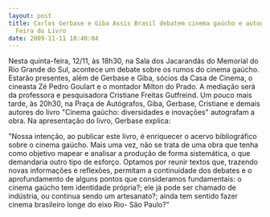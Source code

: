 ```yaml
---
layout: post
title: Carlos Gerbase e Giba Assis Brasil debatem cinema gaúcho e autografam na
  Feira do Livro
date: 2009-11-11 18:40:04
---
```

Nesta quinta-feira, 12/11, às 18h30, na Sala dos Jacarandás do Memorial do Rio Grande do Sul, acontece um debate sobre os rumos do cinema gaúcho. Estarão presentes, além de Gerbase e Giba, sócios da Casa de Cinema, o cineasta Zé Pedro Goulart e o montador Milton do Prado. A mediação será da professora e pesquisadora Cristiane Freitas Gutfreind. Um pouco mais tarde, às 20h30, na Praça de Autógrafos, Giba, Gerbase, Cristiane e demais autores do livro "Cinema gaúcho: diversidades e inovações" autografam a obra. Na apresentação do livro, Gerbase explica:

"Nossa intenção, ao publicar este livro, é enriquecer o acervo bibliográfico sobre o cinema gaúcho. Mais uma vez, não se trata de uma obra que tenha como objetivo mapear e analisar a produção de forma sistemática, o que demandaria outro tipo de esforço. Optamos por reunir textos que, trazendo novas informações e reflexões, permitam a continuidade dos debates e o aprofundamento de alguns pontos que consideramos fundamentais: o cinema gaúcho tem identidade própria?; ele já pode ser chamado de indústria, ou continua sendo um artesanato?; ainda tem sentido fazer cinema brasileiro longe do eixo Rio- São Paulo?"